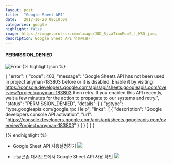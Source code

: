 ```yaml
---
layout: post
title:  "Google Sheet API"
date:   2017-10-20 09:10:00
categories: google
highlight: false
image: https://image.prntscr.com/image/J0D_5jzaTimnMoo9_f_W8Q.jpeg
description: Google Sheet API 연동해보기
---
```




#### PERMISSION_DENIED

![Error](https://image.prntscr.com/image/1n4OkK1QTiyCqtBdZ04lsA.jpeg)
{% highlight json %}

{
  "error": {
    "code": 403,
    "message": "Google Sheets API has not been used in project anyman-183803 before or it is disabled. Enable it by visiting https://console.developers.google.com/apis/api/sheets.googleapis.com/overview?project=anyman-183803 then retry. If you enabled this API recently, wait a few minutes for the action to propagate to our systems and retry.",
    "status": "PERMISSION_DENIED",
    "details": [
      {
        "@type": "type.googleapis.com/google.rpc.Help",
        "links": [
          {
            "description": "Google developers console API activation",
            "url": "https://console.developers.google.com/apis/api/sheets.googleapis.com/overview?project=anyman-183803"
          }
        ]
      }
    ]
  }
}

{% endhighlight %}


- Google Sheet API 사용설정하기
![](https://image.prntscr.com/image/bHP6sHwcRCumuGTkEXleDQ.jpeg)

- 구글콘손 대시보드에서 Google Sheet API 사용 확인
![](https://image.prntscr.com/image/_IGUgW95TFSOfJhVFFb4Jw.jpeg)
